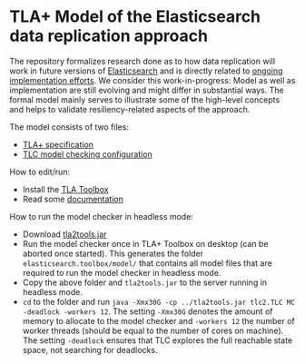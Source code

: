 # TLA+ Model of the Elasticsearch data replication approach

The repository formalizes research done as to how data replication will work in future versions of [Elasticsearch](https://github.com/elastic/elasticsearch) and is directly related to [ongoing implementation efforts](https://github.com/elastic/elasticsearch/issues/10708). We consider this work-in-progress: Model as well as implementation are still evolving and might differ in substantial ways. The formal model mainly serves to illustrate some of the high-level concepts and helps to validate resiliency-related aspects of the approach.

The model consists of two files:

- [TLA+ specification](elasticsearch.tla)
- [TLC model checking configuration](elasticsearch.toolbox/elasticsearch___model.launch)

How to edit/run:

- Install the [TLA Toolbox](http://research.microsoft.com/en-us/um/people/lamport/tla/toolbox.html)
- Read some [documentation](http://research.microsoft.com/en-us/um/people/lamport/tla/book.html)

How to run the model checker in headless mode:

- Download [tla2tools.jar](http://research.microsoft.com/en-us/um/people/lamport/tla/tools.html)
- Run the model checker once in TLA+ Toolbox on desktop (can be aborted once started). This generates the folder `elasticsearch.toolbox/model/` that contains all model files that are required to run the model checker in headless mode.
- Copy the above folder and `tla2tools.jar` to the server running in headless mode.
- `cd` to the folder and run `java -Xmx30G -cp ../tla2tools.jar tlc2.TLC MC -deadlock -workers 12`. The setting `-Xmx30G` denotes the amount of memory to allocate to the model checker and `-workers 12` the number of worker threads (should be equal to the number of cores on machine). The setting `-deadlock` ensures that TLC explores the full reachable state space, not searching for deadlocks.
